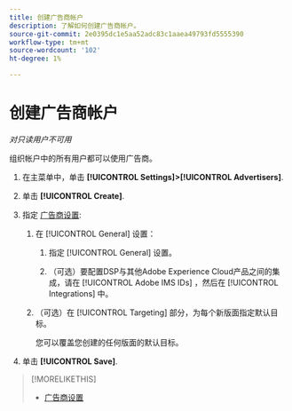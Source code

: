 ```yaml
---
title: 创建广告商帐户
description: 了解如何创建广告商帐户。
source-git-commit: 2e0395dc1e5aa52adc83c1aaea49793fd5555390
workflow-type: tm+mt
source-wordcount: '102'
ht-degree: 1%

---
```


# 创建广告商帐户

*对只读用户不可用*

组织帐户中的所有用户都可以使用广告商。

1. 在主菜单中，单击 **[!UICONTROL Settings]>[!UICONTROL Advertisers]**.

1. 单击 **[!UICONTROL Create]**.

1. 指定 [广告商设置](advertiser-settings.md):

   1. 在 [!UICONTROL General] 设置：

      1. 指定 [!UICONTROL General] 设置。

      1. （可选）要配置DSP与其他Adobe Experience Cloud产品之间的集成，请在 [!UICONTROL Adobe IMS IDs] ，然后在 [!UICONTROL Integrations] 中。
   1. （可选）在 [!UICONTROL Targeting] 部分，为每个新版面指定默认目标。

      您可以覆盖您创建的任何版面的默认目标。


1. 单击 **[!UICONTROL Save]**.

>[!MORELIKETHIS]
>
>* [广告商设置](/help/dsp/admin/advertiser-settings.md)

